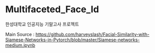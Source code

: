 # Multifaceted_Face_Id
한성대학교 인공지능 기말고사 프로젝트

Main Source : https://github.com/harveyslash/Facial-Similarity-with-Siamese-Networks-in-Pytorch/blob/master/Siamese-networks-medium.ipynb
